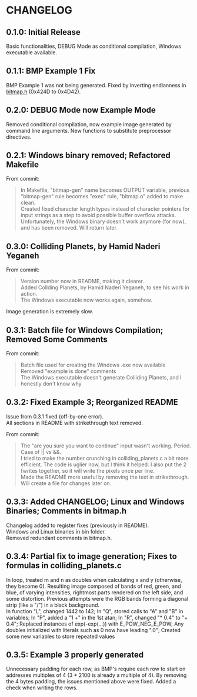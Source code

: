# CHANGELOG

## 0.1.0: Initial Release

Basic functionalities, DEBUG Mode as conditional compilation, Windows executable available.

## 0.1.1: BMP Example 1 Fix

BMP Example 1 was not being generated. Fixed by inverting endianness in [bitmap.h](./src/bitmap.h) (0x424D to 0x4D42).

## 0.2.0: DEBUG Mode now Example Mode

Removed conditional compilation, now example image generated by command line arguments. New functions to substitute preprocessor directives.

## 0.2.1: Windows binary removed; Refactored Makefile

From commit:

> In Makefile, "bitmap-gen" name becomes OUTPUT variable, previous "bitmap-gen" rule becomes "exec" rule, "bitmap.o" added to make clean.  
> Created fixed character length types instead of character pointers for input strings as a step to avoid possible buffer overflow attacks.  
> Unfortunately, the Windows binary doesn't work anymore (for now), and has been removed. Will return later.

## 0.3.0: Colliding Planets, by Hamid Naderi Yeganeh

From commit:  

> Version number now in README, making it clearer.  
> Added Collding Planets, by Hamid Naderi Yeganeh, to see his work in action.  
> The Windows executable now works again, somehow.  

Image generation is extremely slow.  

## 0.3.1: Batch file for Windows Compilation; Removed Some Comments

From commit:  

> Batch file used for creating the Windows .exe now available  
> Removed "example is done" comments  
> The Windows executable doesn't generate Colliding Planets, and I honestly don't know why

## 0.3.2: Fixed Example 3; Reorganized README

Issue from 0.3.1 fixed (off-by-one error).  
All sections in README with strikethrough text removed.  

From commit:

> The "are you sure you want to continue" input wasn't working. Period. Case of || vs &&.  
> I tried to make the number crunching in colliding_planets.c a bit more efficient. The code is uglier now, but I think it helped. I also put the 2 fwrites together, so it will write the pixels once per line.  
> Made the README more useful by removing the text in strikethrough. Will create a file for changes later on.

## 0.3.3: Added CHANGELOG; Linux and Windows Binaries; Comments in bitmap.h

Changelog added to register fixes (previously in README).  
Windows and Linux binaries in bin folder.  
Removed redundant comments in bitmap.h.

## 0.3.4: Partial fix to image generation; Fixes to formulas in colliding_planets.c

In loop, treated m and n as doubles when calculating x and y (otherwise, they become 0). Resulting image composed of bands of red, green, and blue, of varying intensities, rightmost parts rendered on the left side, and some distortion. Previous attempts were the RGB bands forming a diagonal strip (like a "/") in a black background.   
In function "L", changed 1442 to 142; In "Q", stored calls to "A" and "B" in variables; In "P", added a "1 +" in the 1st atan; In "R", changed "* 0.4" to "+ 0.4"; Replaced instances of exp(-exp(...)) with E_POW_NEG_E_POW; Any doubles initialized with literals such as 0 now have leading ".0"; Created some new variables to store repeated values

## 0.3.5: Example 3 properly generated

Unnecessary padding for each row, as BMP's require each row to start on addresses multiples of 4 (3 * 2100 is already a multiple of 4). By removing the 4 bytes padding, the issues mentioned above were fixed.
Added a check when writing the rows.
